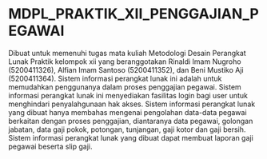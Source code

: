 # MDPL_PRAKTIK_XII_PENGGAJIAN_PEGAWAI
Dibuat untuk memenuhi tugas mata kuliah Metodologi Desain Perangkat Lunak Praktik kelompok xii yang beranggotakan Rinaldi Imam Nugroho (5200411326), Alfian Imam Santoso (5200411352), dan Beni Mustiko Aji (5200411364). Sistem informasi perangkat lunak ini adalah untuk memudahkan penggunanya dalam proses penggajian pegawai. Sistem informasi perangkat lunak ini menyediakan fasilitas login bagi user untuk menghindari penyalahgunaan hak akses.  Sistem informasi perangkat lunak yang dibuat hanya membahas mengenai pengolahan data-data pegawai berkaitan dengan proses penggajian, diantaranya data pegawai, golongan jabatan, data gaji pokok, potongan, tunjangan, gaji kotor dan gaji bersih.  Sistem informasi perangkat lunak yang dibuat dapat membuat laporan gaji pegawai beserta slip gaji.
